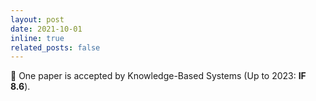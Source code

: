 ```yaml
---
layout: post
date: 2021-10-01
inline: true
related_posts: false
---
```


:star2: One paper is accepted by Knowledge-Based Systems (Up to 2023: **IF 8.6**).
